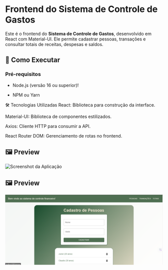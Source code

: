 # Frontend do Sistema de Controle de Gastos

Este é o frontend do **Sistema de Controle de Gastos**, desenvolvido em React com Material-UI. Ele permite cadastrar pessoas, transações e consultar totais de receitas, despesas e saldos.

## 🚀 Como Executar

### Pré-requisitos

- Node.js (versão 16 ou superior)!

- NPM ou Yarn

🛠 Tecnologias Utilizadas
React: Biblioteca para construção da interface.

Material-UI: Biblioteca de componentes estilizados.

Axios: Cliente HTTP para consumir a API.

React Router DOM: Gerenciamento de rotas no frontend.

## 🖼 Preview

![Screenshot da Aplicação](./src/assets/screenshots.png)

## 🖼 Preview

![Screenshot da Aplicação](./src/assets/screnshots.png)

